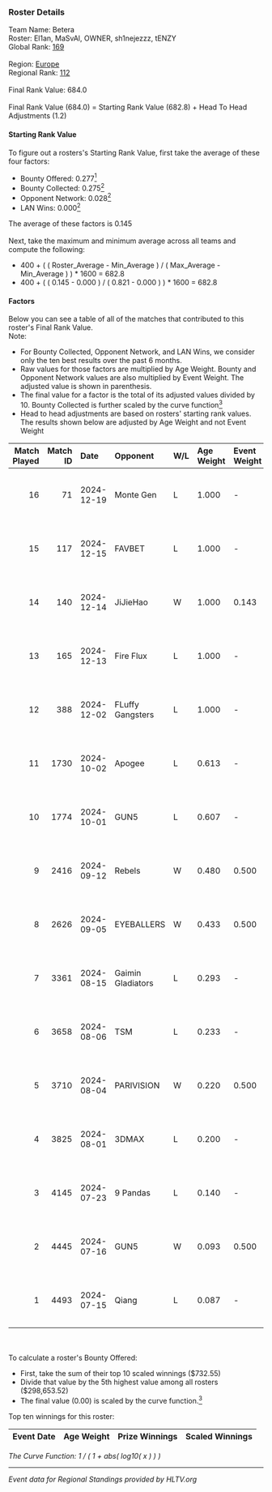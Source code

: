 ### Roster Details<br />
Team Name: Betera<br />
Roster: El1an, MaSvAl, OWNER, sh1nejezzz, tENZY<br />
Global Rank: [169](../../standings_global_2024_12_31.md)<br />
<br />
Region: [Europe]( ../../standings_europe_2024_12_31.md)<br />
Regional Rank: [112]( ../../standings_europe_2024_12_31.md)<br />
<br />
Final Rank Value:  684.0<br />
<br />
Final Rank Value (684.0) = Starting Rank Value (682.8) + Head To Head Adjustments (1.2)<br />

#### Starting Rank Value<br />
To figure out a rosters's Starting Rank Value, first take the average of these four factors:<br />
- Bounty Offered: 0.277[<sup>1</sup>](#table2)
- Bounty Collected: 0.275[<sup>2</sup>](#table1)
- Opponent Network: 0.028[<sup>2</sup>](#table1)
- LAN Wins: 0.000[<sup>2</sup>](#table1)

The average of these factors is 0.145<br />
<br />
Next, take the maximum and minimum average across all teams and compute the following:<br />
- 400 + ( ( Roster_Average - Min_Average ) / ( Max_Average - Min_Average ) ) * 1600 = 682.8
- 400 + ( ( 0.145 - 0.000 ) / ( 0.821 - 0.000 ) ) * 1600 = 682.8


#### Factors<br />
Below you can see a table of all of the matches that contributed to this roster's Final Rank Value.<br />
Note:<br />

- For Bounty Collected, Opponent Network, and LAN Wins, we consider only the ten best results over the past 6 months.
- Raw values for those factors are multiplied by Age Weight. Bounty and Opponent Network values are also multiplied by Event Weight. The adjusted value is shown in parenthesis.
- The final value for a factor is the total of its adjusted values divided by 10. Bounty Collected is further scaled by the curve function[<sup>3</sup>](#curveFunction)
- Head to head adjustments are based on rosters' starting rank values. The results shown below are adjusted by Age Weight and not Event Weight
<span id="table1"></span><br />


| Match Played | Match ID | Date       | Opponent          | W/L | Age Weight | Event Weight | Bounty Collected | Opponent Network | LAN Wins  | H2H Adj. | Roster                                        |
| -: | -: | :- | :- | :- | :- | :- | :- | :- | :- | -: | :- |
|           16 |       71 | 2024-12-19 | Monte Gen         | L   | 1.000      | -            | -                | -                | -         |    -7.42 | El1an, MaSvAl, OWNER, sh1nejezzz, tENZY       |
|           15 |      117 | 2024-12-15 | FAVBET            | L   | 1.000      | -            | -                | -                | -         |    -6.47 | El1an, MaSvAl, OWNER, sh1nejezzz, supra       |
|           14 |      140 | 2024-12-14 | JiJieHao          | W   | 1.000      | 0.143        | 0.005 (0.001)    | 0.150 (0.021)    | 0 (0.000) |    17.39 | El1an, MaSvAl, OWNER, sh1nejezzz, supra       |
|           13 |      165 | 2024-12-13 | Fire Flux         | L   | 1.000      | -            | -                | -                | -         |    -6.15 | El1an, MaSvAl, OWNER, sh1nejezzz, supra       |
|           12 |      388 | 2024-12-02 | FLuffy Gangsters  | L   | 1.000      | -            | -                | -                | -         |   -11.37 | El1an, MaSvAl, OWNER, sh1nejezzz, tENZY       |
|           11 |     1730 | 2024-10-02 | Apogee            | L   | 0.613      | -            | -                | -                | -         |    -5.05 | El1an, MaSvAl, OWNER, sh1nejezzz, tripex17    |
|           10 |     1774 | 2024-10-01 | GUN5              | L   | 0.607      | -            | -                | -                | -         |    -2.11 | El1an, MaSvAl, OWNER, sh1nejezzz, tripex17    |
|            9 |     2416 | 2024-09-12 | Rebels            | W   | 0.480      | 0.500        | 0.034 (0.008)    | 0.360 (0.086)    | 0 (0.000) |    10.90 | El1an, MaSvAl, OWNER, sh1nejezzz, supra       |
|            8 |     2626 | 2024-09-05 | EYEBALLERS        | W   | 0.433      | 0.500        | 0.015 (0.003)    | 0.425 (0.092)    | 0 (0.000) |     8.68 | El1an, MaSvAl, OWNER, sh1nejezzz, supra       |
|            7 |     3361 | 2024-08-15 | Gaimin Gladiators | L   | 0.293      | -            | -                | -                | -         |    -1.73 | El1an, OWNER, Sdaim, sh1nejezzz, supra        |
|            6 |     3658 | 2024-08-06 | TSM               | L   | 0.233      | -            | -                | -                | -         |    -1.68 | El1an, MaSvAl, OWNER, sh1nejezzz, supra       |
|            5 |     3710 | 2024-08-04 | PARIVISION        | W   | 0.220      | 0.500        | 0.025 (0.003)    | 0.321 (0.035)    | 0 (0.000) |     5.49 | El1an, MaSvAl, OWNER, sh1nejezzz, supra       |
|            4 |     3825 | 2024-08-01 | 3DMAX             | L   | 0.200      | -            | -                | -                | -         |    -0.07 | El1an, lollipop21k, MaSvAl, OWNER, sh1nejezzz |
|            3 |     4145 | 2024-07-23 | 9 Pandas          | L   | 0.140      | -            | -                | -                | -         |    -0.34 | El1an, MaSvAl, OWNER, sh1nejezzz, supra       |
|            2 |     4445 | 2024-07-16 | GUN5              | W   | 0.093      | 0.500        | 0.181 (0.008)    | 1.000 (0.047)    | 0 (0.000) |     2.64 | El1an, MaSvAl, OWNER, sh1nejezzz, supra       |
|            1 |     4493 | 2024-07-15 | Qiang             | L   | 0.087      | -            | -                | -                | -         |    -1.51 | El1an, MaSvAl, OWNER, sh1nejezzz, supra       |

<br />
<span id="table2"></span><br />
To calculate a roster's Bounty Offered:<br />

- First, take the sum of their top 10 scaled winnings ($732.55)
- Divide that value by the 5th highest value among all rosters ($298,653.52)
- The final value (0.00) is scaled by the curve function.[<sup>3</sup>](#curveFunction)

Top ten winnings for this roster:<br />

| Event Date | Age Weight | Prize Winnings | Scaled Winnings |
| :- | -: | :- | :- |


<span id="curveFunction"></span>_The Curve Function: 1 / ( 1 + abs( log10( x ) ) )_<br />

---
_Event data for Regional Standings provided by HLTV.org_<br />
